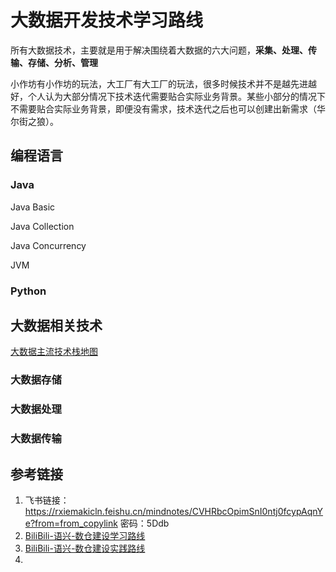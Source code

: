 # 大数据开发技术学习路线


所有大数据技术，主要就是用于解决围绕着大数据的六大问题，**采集、处理、传输、存储、分析、管理**


小作坊有小作坊的玩法，大工厂有大工厂的玩法，很多时候技术并不是越先进越好，个人认为大部分情况下技术迭代需要贴合实际业务背景。某些小部分的情况下不需要贴合实际业务背景，即便没有需求，技术迭代之后也可以创建出新需求（华尔街之狼）。

## 编程语言
### Java

Java Basic

Java Collection

Java Concurrency

JVM

### Python


## 大数据相关技术

[大数据主流技术栈地图](work/methodology/Data-Engineering/Data-Development/大数据主流技术栈地图.md)

### 大数据存储


### 大数据处理


### 大数据传输



## 参考链接
1. 飞书链接： https://rxiemakicln.feishu.cn/mindnotes/CVHRbcOpimSnI0ntj0fcypAqnYe?from=from_copylink   密码：5Ddb
2. [BiliBili-语兴-数仓建设学习路线](https://space.bilibili.com/405479587/channel/collectiondetail?sid=995312&ctype=0)
3. [BiliBili-语兴-数仓建设实践路线](https://space.bilibili.com/405479587/channel/collectiondetail?sid=1191377&ctype=0)
4. 